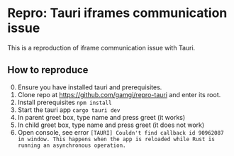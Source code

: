 # Repro: Tauri iframes communication issue

This is a reproduction of iframe communication issue with Tauri.

## How to reproduce

0. Ensure you have installed tauri and prerequisites.
1. Clone repo at https://github.com/gamgi/repro-tauri and enter its root.
2. Install prerequisites `npm install`
3. Start the tauri app `cargo tauri dev`
4. In parent greet box, type name and press greet (it works)
5. In child greet box, type name and press greet (it does not work)
6. Open console, see error `[TAURI] Couldn't find callback id 90962087 in window. This happens when the app is reloaded while Rust is running an asynchronous operation.`
